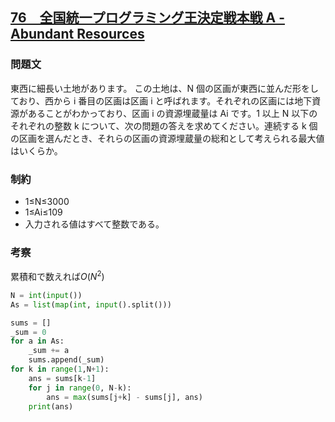 ## [76　全国統一プログラミング王決定戦本戦 A - Abundant Resources](https://atcoder.jp/contests/nikkei2019-final/tasks/nikkei2019_final_a)


### 問題文
東西に細長い土地があります。 この土地は、N 個の区画が東西に並んだ形をしており、西から i 番目の区画は区画 i と呼ばれます。それぞれの区画には地下資源があることがわかっており、区画 i の資源埋蔵量は Ai です。1 以上 N 以下のそれぞれの整数 k について、次の問題の答えを求めてください。連続する k 個の区画を選んだとき、それらの区画の資源埋蔵量の総和として考えられる最大値はいくらか。

### 制約
- 1≤N≤3000
- 1≤Ai≤109
- 入力される値はすべて整数である。

### 考察
累積和で数えれば$O(N^2)$

```python
N = int(input())
As = list(map(int, input().split()))

sums = []
_sum = 0
for a in As:
    _sum += a
    sums.append(_sum)
for k in range(1,N+1):
    ans = sums[k-1]
    for j in range(0, N-k):
        ans = max(sums[j+k] - sums[j], ans)
    print(ans)
```